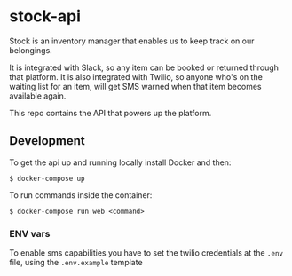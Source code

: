 # stock-api

Stock is an inventory manager that enables us to keep track on our belongings.

It is integrated with Slack, so any item can be booked or returned through that platform.
It is also integrated with Twilio, so anyone who's on the waiting list for an item, will get SMS warned when that item becomes available again.

This repo contains the API that powers up the platform.

## Development 

To get the api up and running locally install Docker and then:

```shell
$ docker-compose up
```

To run commands inside the container:

```shell
$ docker-compose run web <command>
```

### ENV vars

To enable sms capabilities you have to set the twilio credentials at the `.env` file, using the `.env.example` template
